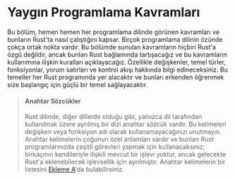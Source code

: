 # Yaygın Programlama Kavramları

Bu bölüm, hemen hemen her programlama dilinde görünen kavramları ve bunların Rust'ta nasıl çalıştığını kapsar. 
Birçok programlama dilinin özünde çokça ortak nokta vardır. Bu bölümde sunulan kavramların hiçbiri Rust'a özgü değildir, ancak bunları Rust bağlamında tartışacağız ve bu kavramların kullanımına ilişkin kuralları açıklayacağız. 
Özellikle değişkenler, temel türler, fonksiyonlar, yorum satırları ve kontrol akışı hakkında bilgi edineceksiniz. 
Bu temeller her Rust programında yer alacaktır ve bunları erkenden öğrenmek size başlangıç için güçlü bir temel sağlayacaktır. 

> #### Anahtar Sözcükler 
> Rust dilinde, diğer dillerde olduğu gibi, yalnızca dil tarafından kullanılmak üzere ayrılmış bir dizi anahtar sözcük vardır.
> Bu kelimeleri değişken veya fonksiyon adı olarak kullanamayacağınızı unutmayın. Anahtar kelimelerin çoğunun özel anlamları vardır ve 
> bunları Rust programlarınızda çeşitli görevleri yapmak için kullanacaksınız; birkaçının kendileriyle ilişkili mevcut bir işlevi yoktur, 
> ancak gelecekte Rust'a eklenebilecek işlevsellik için ayrılmıştır. Anahtar kelimelerin bir listesini [Ekleme A][appendix_a]<!-- ignore -->'da bulabilirsiniz.

[appendix_a]: appendix-01-keywords.md
